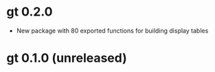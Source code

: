 # gt 0.2.0

* New package with 80 exported functions for building display tables

# gt 0.1.0 (unreleased)
